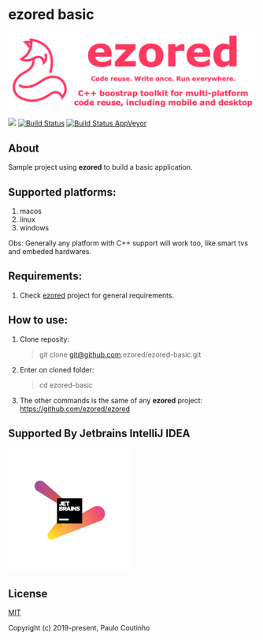 # ezored basic

![](extras/images/doc-logo.png)

![](https://img.shields.io/github/repo-size/ezored/ezored-basic.svg)
[![Build Status](https://travis-ci.org/ezored/ezored-basic.svg?branch=master)](https://travis-ci.org/ezored/ezored-basic)
[![Build Status AppVeyor](https://ci.appveyor.com/api/projects/status/github/ezored/ezored-basic?svg=true)](https://ci.appveyor.com/project/PauloCoutinho/ezored-basic)

## About

Sample project using **ezored** to build a basic application.

## Supported platforms:

1. macos
2. linux
3. windows

Obs: Generally any platform with C++ support will work too, like smart tvs and embeded hardwares.

## Requirements:

1. Check [ezored](https://github.com/ezored/ezored) project for general requirements.

## How to use:

1. Clone reposity:  
    > git clone git@github.com:ezored/ezored-basic.git

2. Enter on cloned folder:  
    > cd ezored-basic

3. The other commands is the same of any **ezored** project:  
    https://github.com/ezored/ezored    

## Supported By Jetbrains IntelliJ IDEA

![Supported By Jetbrains IntelliJ IDEA](extras/images/jetbrains-logo.png "Supported By Jetbrains IntelliJ IDEA")

## License

[MIT](http://opensource.org/licenses/MIT)

Copyright (c) 2019-present, Paulo Coutinho

